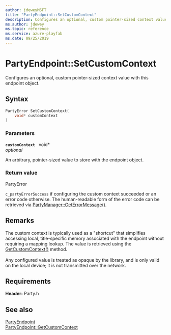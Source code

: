 ```yaml
---
author: jdeweyMSFT
title: "PartyEndpoint::SetCustomContext"
description: Configures an optional, custom pointer-sized context value with this endpoint object.
ms.author: jdewey
ms.topic: reference
ms.service: azure-playfab
ms.date: 09/25/2019
---
```


# PartyEndpoint::SetCustomContext  

Configures an optional, custom pointer-sized context value with this endpoint object.  

## Syntax  
  
```cpp
PartyError SetCustomContext(  
    void* customContext  
)  
```  
  
### Parameters  
  
**`customContext`** &nbsp; void*  
*optional*  
  
An arbitrary, pointer-sized value to store with the endpoint object.  
  
  
### Return value  
PartyError
  
```c_partyErrorSuccess``` if configuring the custom context succeeded or an error code otherwise. The human-readable form of the error code can be retrieved via [PartyManager::GetErrorMessage()](../../PartyManager/methods/partymanager_geterrormessage.md).
  
## Remarks  
  
The custom context is typically used as a "shortcut" that simplifies accessing local, title-specific memory associated with the endpoint without requiring a mapping lookup. The value is retrieved using the [GetCustomContext()](partyendpoint_getcustomcontext.md) method. <br /><br /> Any configured value is treated as opaque by the library, and is only valid on the local device; it is not transmitted over the network.
  
## Requirements  
  
**Header:** Party.h
  
## See also  
[PartyEndpoint](../partyendpoint.md)  
[PartyEndpoint::GetCustomContext](partyendpoint_getcustomcontext.md)
  
  

